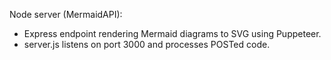 Node server (MermaidAPI):
- Express endpoint rendering Mermaid diagrams to SVG using Puppeteer.
- server.js listens on port 3000 and processes POSTed code.

